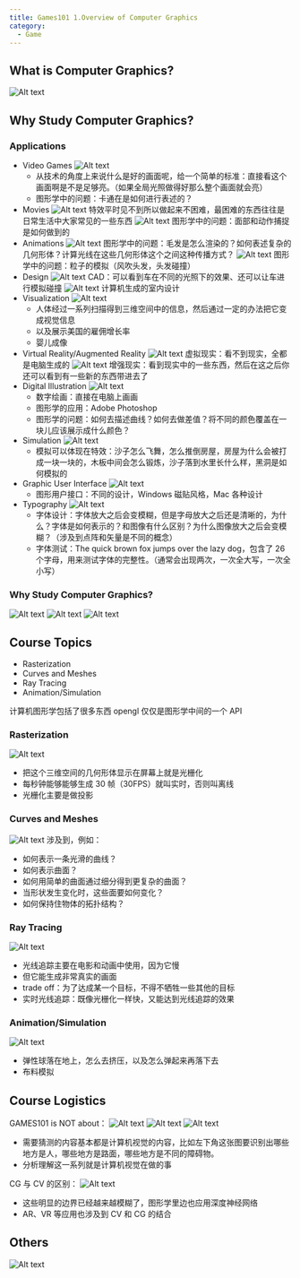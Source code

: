 ```yaml
---
title: Games101 1.Overview of Computer Graphics
category:
  - Game
---
```


## What is Computer Graphics?

![Alt text](image-19.png)

## Why Study Computer Graphics?

### Applications

- Video Games
  ![Alt text](image.png)
  - 从技术的角度上来说什么是好的画面呢，给一个简单的标准：直接看这个画面啊是不是足够亮。（如果全局光照做得好那么整个画面就会亮）
  - 图形学中的问题：卡通在是如何进行表述的？
- Movies
  ![Alt text](image-1.png)
  特效平时见不到所以做起来不困难，最困难的东西往往是日常生活中大家常见的一些东西
  ![Alt text](image-2.png)
  图形学中的问题：面部和动作捕捉是如何做到的
- Animations
  ![Alt text](image-5.png)
  图形学中的问题：毛发是怎么渲染的？如何表述复杂的几何形体？计算光线在这些几何形体这个之间这种传播方式？
  ![Alt text](image-3.png)
  图形学中的问题：粒子的模拟（风吹头发，头发碰撞）
- Design
  ![Alt text](image-6.png)
  CAD：可以看到车在不同的光照下的效果、还可以让车进行模拟碰撞
  ![Alt text](image-4.png)
  计算机生成的室内设计
- Visualization
  ![Alt text](image-7.png)
  - 人体经过一系列扫描得到三维空间中的信息，然后通过一定的办法把它变成视觉信息
  - 以及展示美国的雇佣增长率
  - 婴儿成像
- Virtual Reality/Augmented Reality
  ![Alt text](image-8.png)
  虚拟现实：看不到现实，全都是电脑生成的
  ![Alt text](image-9.png)
  增强现实：看到现实中的一些东西，然后在这之后你还可以看到有一些新的东西带进去了
- Digital Illustration
  ![Alt text](image-20.png)
  - 数字绘画：直接在电脑上画画
  - 图形学的应用：Adobe Photoshop
  - 图形学的问题：如何去描述曲线？如何去做差值？将不同的颜色覆盖在一块儿应该展示成什么颜色？
- Simulation
  ![Alt text](image-11.png)
  - 模拟可以体现在特效：沙子怎么飞舞，怎么推倒房屋，房屋为什么会被打成一块一块的，木板中间会怎么锻炼，沙子落到水里长什么样，黑洞是如何模拟的
- Graphic User Interface
  ![Alt text](image-12.png)
  - 图形用户接口：不同的设计，Windows 磁贴风格，Mac 各种设计
- Typography
  ![Alt text](image-13.png)
  - 字体设计：字体放大之后会变模糊，但是字母放大之后还是清晰的，为什么？字体是如何表示的？和图像有什么区别？为什么图像放大之后会变模糊？（涉及到点阵和矢量是不同的概念）
  - 字体测试：The quick brown fox jumps over the lazy dog，包含了 26 个字母，用来测试字体的完整性。（通常会出现两次，一次全大写，一次全小写）

### Why Study Computer Graphics?

![Alt text](image-14.png)
![Alt text](image-15.png)
![Alt text](image-16.png)

## Course Topics

- Rasterization
- Curves and Meshes
- Ray Tracing
- Animation/Simulation

计算机图形学包括了很多东西 opengl 仅仅是图形学中间的一个 API

### Rasterization

![Alt text](image-18.png)

- 把这个三维空间的几何形体显示在屏幕上就是光栅化
- 每秒钟能够能够生成 30 帧（30FPS）就叫实时，否则叫离线
- 光栅化主要是做投影

### Curves and Meshes

![Alt text](image-17.png)
涉及到，例如：

- 如何表示一条光滑的曲线？
- 如何表示曲面？
- 如何用简单的曲面通过细分得到更复杂的曲面？
- 当形状发生变化时，这些面要如何变化？
- 如何保持住物体的拓扑结构？

### Ray Tracing

![Alt text](image-21.png)

- 光线追踪主要在电影和动画中使用，因为它慢
- 但它能生成非常真实的画面
- trade off：为了达成某一个目标，不得不牺牲一些其他的目标
- 实时光线追踪：既像光栅化一样快，又能达到光线追踪的效果

### Animation/Simulation

![Alt text](image-22.png)

- 弹性球落在地上，怎么去挤压，以及怎么弹起来再落下去
- 布料模拟

## Course Logistics

GAMES101 is NOT about：
![Alt text](image-23.png)
![Alt text](image-24.png)
![Alt text](image-25.png)

- 需要猜测的内容基本都是计算机视觉的内容，比如左下角这张图要识别出哪些地方是人，哪些地方是路面，哪些地方是不同的障碍物。
- 分析理解这一系列就是计算机视觉在做的事

CG 与 CV 的区别：
![Alt text](image-26.png)

- 这些明显的边界已经越来越模糊了，图形学里边也应用深度神经网络
- AR、VR 等应用也涉及到 CV 和 CG 的结合

## Others

![Alt text](image-27.png)
